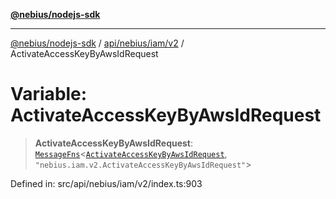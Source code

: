 [**@nebius/nodejs-sdk**](../../../../../README.md)

***

[@nebius/nodejs-sdk](../../../../../README.md) / [api/nebius/iam/v2](../README.md) / ActivateAccessKeyByAwsIdRequest

# Variable: ActivateAccessKeyByAwsIdRequest

> **ActivateAccessKeyByAwsIdRequest**: [`MessageFns`](../../../../../runtime/protos/core/interfaces/MessageFns.md)\<[`ActivateAccessKeyByAwsIdRequest`](../interfaces/ActivateAccessKeyByAwsIdRequest.md), `"nebius.iam.v2.ActivateAccessKeyByAwsIdRequest"`\>

Defined in: src/api/nebius/iam/v2/index.ts:903
